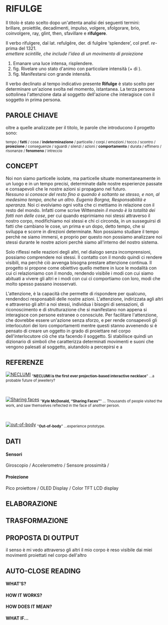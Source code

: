 # RIFULGE
Il titolo è stato scelto dopo un'attenta analisi dei seguenti termini: <br>
brillare, proiettile, decadimenti, impulso, volgere, sfolgorare, brio, coinvolgere, ray, glint, then, sfavillare e  **rifulgere**.<br>

Il verbo rifulgere, dal lat. refulgēre, der. di fulgēre ‘splendere’, col pref. *re-* prima del 1321.<br>
*emettere scintille, che include l'idea di un movimento di proiezione*<br>

1. Emanare una luce intensa, risplendere.<br>
2. fig. Rivelare uno stato d'animo con particolare intensità (+ di ).<br>
3. fig. Manifestarsi con grande intensità.<br>

Il verbo declinato al tempo indicativo presente **Rifulge** è stato scelto per determinare un'azione svolta nel momento, istantanea.
La terza persona sottolinea l'attenzione data al soggetto dell'azione che interagisce con il soggetto in prima persona.

## PAROLE CHIAVE
oltre a quelle analizzate per il titolo, le parole che introducono il progetto sono:

<sub>tempo / 
**fatti** / 
cose / 
**indeterminazione** / 
particelle / 
corpi / 
emozioni / 
tocco / 
scontro / 
**proiezione** / 
conseguenze / 
sguardi / 
silenzi / 
azioni / 
**comportamento** / 
durata / 
effimero / 
risonanze / 
**fenomeno** / 
intreccio
</sub>

## CONCEPT
Noi non siamo particelle isolate, ma particelle situate momentaneamente in un luogo e in un tempo precisi, determinate dalle nostre esperienze passate e consapevoli che le nostre azioni si propagano nel futuro. <br>
*Nessuno si conosce del resto fino a quando è soltanto se stesso, e non, al medesimo tempo, anche un altro. Eugenio Borgna, Responsabilità e speranza.* Noi ci evolviamo ogni volta che ci mettiamo in relazione con il resto del mondo. Infatti come scrive Wittenstein *il mondo è la totalità dei fatti non delle cose*, per cui quando esprimiamo noi stessi attraverso il nostro corpo, modifichiamo noi stessi e chi ci circonda, in un susseguirsi di fatti che cambiano le cose, un prima e un dopo, detto tempo, che si sviluppa e scorre in direzioni determinate. 
Non possiamo studiare il tempo perchè ne siamo immersi, e proprio per questo non possiamo analizzare noi stessi durante le nostre azioni perchè siamo all'interno del nostro sistema. 

Solo riflessi nelle reazioni degli altri, nel dialogo senza incomprensioni, possiamo comprendere noi stessi.
Il contatto con il mondo quindi ci rendere visibili, ma perchè ciò avvenga bisogna prestare attenzione continua.
Il progetto si propone come obiettivo quello mettere in luce le modalità con cui ci relazioniamo con il mondo, rendendo visibile i modi con cui siamo abituati a vivere gli altri e i modi con cui ci comportiamo con loro, modi che molto spesso passano inosservati. 

L'attenzione, è la capacità che permette di rispondere per qualcuno, rendendoci responsabili delle nostre azioni. 
L'attenzione, indirizzata agli altri e attraverso gli altri a noi stessi, individua i bisogni di sensazioni, di riconoscimento e di strutturazione che si manifestano non appena si interagisce con persone estranee o conosciute. 
Per facilitare l'attenzione, che dovrebbe essere un'azione senza sforzo, e per rende consapevoli gli interlocutori dei loro comportamenti mentre questi stanno avvenendo si è pensato di creare un oggetto in grado di proiettare nel corpo dell'interlocutore ciò che sta facendo il soggetto. Si stabilisce quindi un dizionario di simboli che caratterizza determinati movimenti e suoni che vengono palesati al soggetto, aiutandolo a percepirsi e a  



## REFERENZE
[![NECLUMI](http://pangenerator.com/wp-content/uploads/2017/05/movi2-1.jpg)](https://vimeo.com/110207736)
<sub>"**NECLUMI is the first ever projection-based interactive necklace**" ...a probable future
of jewellery?</sub>

<br>

[![Sharing faces](http://www.creativeapplications.net/wp-content/uploads/2014/08/sharingfaces2.jpg)](http://www.creativeapplications.net/openframeworks/sharing-faces-seeing-yourself-reflected-in-the-image-of-others/)
<sub>"**Kyle McDonald, “Sharing Faces”**" ... Thousands of people visited the work, and saw themselves reflected in the face of another person.</sub>

<br>

[![out-of-body](http://frnkwz.de/images/project_images/faithcondition_01.jpg)](http://frnkwz.de/#project-faithcondition)
<sub>"**Out-of-body**" ...experience prototype.</sub>
<br>

## DATI

#### Sensori
Giroscopio / 
Accelerometro / 
Sensore prossimità /
#### Proiezione
Pico proiettore / 
OLED Display / 
Color TFT LCD display

## ELABORAZIONE
## TRASFORMAZIONE
## PROPOSTA DI OUTPUT

il senso è mi vedo attraverso gli altri
il mio corpo è reso visibile dai miei movimenti proiettati nel corpo dell'altro

## AUTO-CLOSE READING
#### WHAT'S?
#### HOW IT WORKS?
#### HOW DOES IT MEAN? 
#### WHAT IF...

